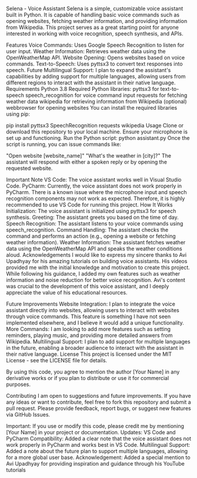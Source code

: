 Selena - Voice Assistant
Selena is a simple, customizable voice assistant built in Python. It is capable of handling basic voice commands such as opening websites, fetching weather information, and providing information from Wikipedia. This project serves as a great starting point for anyone interested in working with voice recognition, speech synthesis, and APIs.

Features
Voice Commands: Uses Google Speech Recognition to listen for user input.
Weather Information: Retrieves weather data using the OpenWeatherMap API.
Website Opening: Opens websites based on voice commands.
Text-to-Speech: Uses pyttsx3 to convert text responses into speech.
Future Multilingual Support: I plan to expand the assistant's capabilities by adding support for multiple languages, allowing users from different regions to interact with the assistant in their native language.
Requirements
Python 3.8
Required Python libraries:
pyttsx3 for text-to-speech
speech_recognition for voice command input
requests for fetching weather data
wikipedia for retrieving information from Wikipedia (optional)
webbrowser for opening websites
You can install the required libraries using pip:

pip install pyttsx3 SpeechRecognition requests wikipedia
Usage
Clone or download this repository to your local machine.
Ensure your microphone is set up and functioning.
Run the Python script:
python assistant.py
Once the script is running, you can issue commands like:

"Open website [website_name]"
"What's the weather in [city]?"
The assistant will respond with either a spoken reply or by opening the requested website.

Important Note
VS Code: The voice assistant works well in Visual Studio Code.
PyCharm: Currently, the voice assistant does not work properly in PyCharm. There is a known issue where the microphone input and speech recognition components may not work as expected. Therefore, it is highly recommended to use VS Code for running this project.
How It Works
Initialization: The voice assistant is initialized using pyttsx3 for speech synthesis.
Greeting: The assistant greets you based on the time of day.
Speech Recognition: The assistant listens to your voice commands using speech_recognition.
Command Handling: The assistant checks the command and performs an action (e.g., opening a website or fetching weather information).
Weather Information: The assistant fetches weather data using the OpenWeatherMap API and speaks the weather conditions aloud.
Acknowledgements
I would like to express my sincere thanks to Avi Upadhyay for his amazing tutorials on building voice assistants. His videos provided me with the initial knowledge and motivation to create this project. While following his guidance, I added my own features such as weather information and noise reduction for better voice recognition. Avi's content was crucial to the development of this voice assistant, and I deeply appreciate the value of his educational resources.

Future Improvements
Website Integration: I plan to integrate the voice assistant directly into websites, allowing users to interact with websites through voice commands. This feature is something I have not seen implemented elsewhere, and I believe it would add a unique functionality.
More Commands: I am looking to add more features such as setting reminders, playing music, and providing more detailed answers from Wikipedia.
Multilingual Support: I plan to add support for multiple languages in the future, enabling a broader audience to interact with the assistant in their native language.
License
This project is licensed under the MIT License - see the LICENSE file for details.

By using this code, you agree to mention the author [Your Name] in any derivative works or if you plan to distribute or use it for commercial purposes.

Contributing
I am open to suggestions and future improvements. If you have any ideas or want to contribute, feel free to fork this repository and submit a pull request. Please provide feedback, report bugs, or suggest new features via GitHub Issues.

Important:
If you use or modify this code, please credit me by mentioning [Your Name] in your project or documentation.
Updates:
VS Code and PyCharm Compatibility: Added a clear note that the voice assistant does not work properly in PyCharm and works best in VS Code.
Multilingual Support: Added a note about the future plan to support multiple languages, allowing for a more global user base.
Acknowledgement: Added a special mention to Avi Upadhyay for providing inspiration and guidance through his YouTube tutorials
